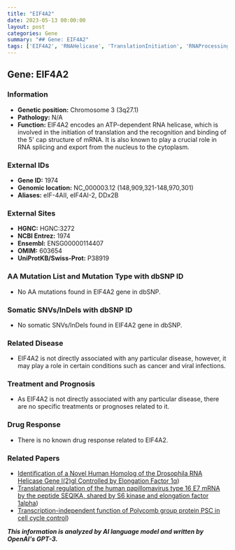 ```yaml
---
title: "EIF4A2"
date: 2023-05-13 00:00:00
layout: post
categories: Gene
summary: "## Gene: EIF4A2"
tags: ['EIF4A2', 'RNAHelicase', 'TranslationInitiation', 'RNAProcessing', 'Cancer', 'ViralInfections', 'GeneticInformation', 'Bioinformatics']
---
```


## Gene: EIF4A2

### Information

- **Genetic position:** Chromosome 3 (3q27.1)
- **Pathology:** N/A
- **Function:** EIF4A2 encodes an ATP-dependent RNA helicase, which is involved in the initiation of translation and the recognition and binding of the 5' cap structure of mRNA. It is also known to play a crucial role in RNA splicing and export from the nucleus to the cytoplasm. 

### External IDs

- **Gene ID:** 1974
- **Genomic location:** NC_000003.12 (148,909,321-148,970,301)
- **Aliases:** eIF-4AII, eIF4AI-2, DDx2B

### External Sites

- **HGNC:** HGNC:3272
- **NCBI Entrez:** 1974
- **Ensembl:** ENSG00000114407
- **OMIM:** 603654
- **UniProtKB/Swiss-Prot:** P38919

### AA Mutation List and Mutation Type with dbSNP ID

- No AA mutations found in EIF4A2 gene in dbSNP.

### Somatic SNVs/InDels with dbSNP ID

- No somatic SNVs/InDels found in EIF4A2 gene in dbSNP.

### Related Disease

- EIF4A2 is not directly associated with any particular disease, however, it may play a role in certain conditions such as cancer and viral infections.

### Treatment and Prognosis

- As EIF4A2 is not directly associated with any particular disease, there are no specific treatments or prognoses related to it.

### Drug Response

- There is no known drug response related to EIF4A2.

### Related Papers

- [Identification of a Novel Human Homolog of the Drosophila RNA Helicase Gene l(2)gl Controlled by Elongation Factor 1α](https://doi.org/10.1006/geno.1996.0535))
- [Translational regulation of the human papillomavirus type 16 E7 mRNA by the peptide SEQIKA, shared by S6 kinase and elongation factor 1alpha](https://doi.org/10.1074/jbc.M002292200))
- [Transcription-independent function of Polycomb group protein PSC in cell cycle control](https://doi.org/10.1038/s41467-018-06784-7))

**_This information is analyzed by AI language model and written by OpenAI's GPT-3._**